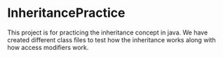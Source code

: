 # InheritancePractice

This project is for practicing the inheritance concept in java.
We have created different class files to test how the inheritance works along with how access modifiers work.
